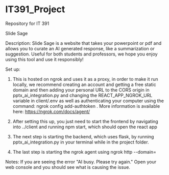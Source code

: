 # IT391_Project
Repository for IT 391

Slide Sage 

Description:
Slide Sage is a website that takes your powerpoint or pdf and allows you to curate an AI generated response, like a summarization or suggestion. Useful for both students and professors, we hope you enjoy using this tool and use it responsibly!

Set up:
1. This is hosted on ngrok and uses it as a proxy, in order to make it run locally, we recommend creating an account and getting a free static domain and then adding your personal URL to the CORS origin in pptx_ai_integration.py and changing the REACT_APP_NGROK_URL variable in client/.env as well as authenticating your computer using the command: ngrok config add-authtoken <TOKEN>. More information is available here: https://ngrok.com/docs/agent/

2. After setting this up, you just need to start the frontend by navigating into ../client and running npm start, which should open the react app
3. The next step is starting the backend, which uses flask, by running pptx_ai_integration.py in your terminal while in the project folder.
4. The last step is starting the ngrok agent using ngrok http --domain=<your-static-domain>

Notes:
If you are seeing the error "AI busy. Please try again." Open your web console and you should see what is causing the issue.
